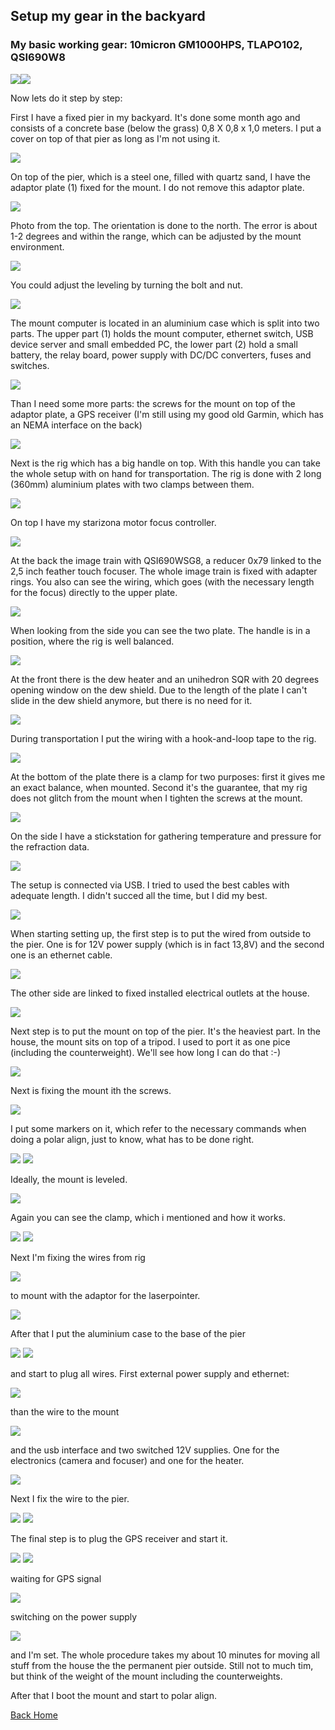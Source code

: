 ## Setup my gear in the backyard

### My basic working gear: 10micron GM1000HPS, TLAPO102, QSI690W8

<img src="./pics/img_0157.jpg"/><img src="./pics/img_0158.jpg"/>

Now lets do it step by step:

First I have a fixed pier in my backyard. It's done some month ago and consists of a concrete base (below the grass)
0,8 X 0,8 x 1,0 meters. I put a cover on top of that pier as long as I'm not using it.

<img src="./pics/img_0110.jpg"/>

On top of the pier, which is a steel one, filled with quartz sand, I have the adaptor plate (1) fixed for the mount. I do not
remove this adaptor plate.

<img src="./pics/img_0112.jpg"/>

Photo from the top. The orientation is done to the north. The error is about 1-2 degrees and within the range, which can be
adjusted by the mount environment.

<img src="./pics/img_0126.jpg"/>

You could adjust the leveling by turning the bolt and nut.

<img src="./pics/img_0113.jpg"/>

The mount computer is located in an aluminium case which is split into two parts. The upper part (1) holds the mount computer,
ethernet switch, USB device server and small embedded PC, the lower part (2) hold a small battery, the relay board, power
supply with DC/DC converters, fuses and switches.

<img src="./pics/img_0114.jpg"/>

Than I need some more parts: the screws for the mount on top of the adaptor plate, a GPS receiver (I'm still using my good old
Garmin, which has an NEMA interface on the back)

<img src="./pics/img_0115.jpg"/>

Next is the rig which has a big handle on top. With this handle you can take the whole setup with on hand for transportation.
The rig is done with 2 long (360mm) aluminium plates with two clamps between them.

<img src="./pics/img_0116.jpg"/>

On top I have my starizona motor focus controller.

<img src="./pics/img_0118.jpg"/>

At the back the image train with QSI690WSG8, a reducer 0x79 linked to the 2,5 inch feather touch focuser. The whole image
train is fixed with adapter rings. You also can see the wiring, which goes (with the necessary length for the focus) directly
to the upper plate.

<img src="./pics/img_0119.jpg"/>

When looking from the side you can see the two plate. The handle is in a position, where the rig is well balanced.

<img src="./pics/img_0120.jpg"/>

At the front there is the dew heater and an unihedron SQR with 20 degrees opening window on the dew shield. Due to the length
of the plate I can't slide in the dew shield anymore, but there is no need for it.

<img src="./pics/img_0121.jpg"/>

During transportation I put the wiring with a hook-and-loop tape to the rig.

<img src="./pics/img_0122.jpg"/>

At the bottom of the plate there is a clamp for two purposes: first it gives me an exact balance, when mounted. Second it's the
guarantee, that my rig does not glitch from the mount when I tighten the screws at the mount.

<img src="./pics/img_0123.jpg"/>

On the side I have a stickstation for gathering temperature and pressure for the refraction data.

<img src="./pics/img_0124.jpg"/>

The setup is connected via USB. I tried to used the best cables with adequate length. I didn't succed all the time, but I did
my best.

<img src="./pics/img_0125.jpg"/>

When starting setting up, the first step is to put the wired from outside to the pier. One is for 12V power supply (which is
in fact 13,8V) and the second one is an ethernet cable.

<img src="./pics/img_0127.jpg"/>

The other side are linked to fixed installed electrical outlets at the house.

<img src="./pics/img_0128.jpg"/>

Next step is to put the mount on top of the pier. It's the heaviest part. In the house, the mount sits on top of a tripod.
I used to port it as one pice (including the counterweight). We'll see how long I can do that :-)

<img src="./pics/img_0129.jpg"/>

Next is fixing the mount ith the screws.

<img src="./pics/img_0130.jpg"/>

I put some markers on it, which refer to the necessary commands when doing a polar align, just to know, what has to be done
right.

<img src="./pics/img_0131.jpg"/>
<img src="./pics/img_0132.jpg"/>

Ideally, the mount is leveled.

<img src="./pics/img_0134.jpg"/>

Again you can see the clamp, which i mentioned and how it works.

<img src="./pics/img_0135.jpg"/>
<img src="./pics/img_0136.jpg"/>

Next I'm fixing the wires from rig

<img src="./pics/img_0139.jpg"/>

to mount with the adaptor for the laserpointer.

<img src="./pics/img_0138.jpg"/>

After that I put the aluminium case to the base of the pier

<img src="./pics/img_0142.jpg"/>
<img src="./pics/img_0143.jpg"/>

and start to plug all wires. First external power supply and ethernet:

<img src="./pics/img_0144.jpg"/>

than the wire to the mount

<img src="./pics/img_0145.jpg"/>

and the usb interface and two switched 12V supplies. One for the electronics (camera and focuser) and one for the heater.

<img src="./pics/img_0146.jpg"/>

Next I fix the wire to the pier.

<img src="./pics/img_0147.jpg"/>
<img src="./pics/img_0148.jpg"/>

The final step is to plug the GPS receiver and start it.

<img src="./pics/img_0149.jpg"/>
<img src="./pics/img_0150.jpg"/>

waiting for GPS signal

<img src="./pics/img_0151.jpg"/>

switching on the power supply

<img src="./pics/img_0152.jpg"/>

and I'm set. The whole procedure takes my about 10 minutes for moving all stuff from the house the the permanent pier outside.
Still not to much tim, but think of the weight of the mount including the counterweights.

After that I boot the mount and start to polar align.


[Back Home](../home.md)